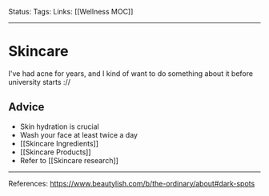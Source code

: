 Status:
Tags:
Links: [[Wellness MOC]]
___
# Skincare
I've had acne for years, and I kind of want to do something about it before university starts ://
## Advice
- Skin hydration is crucial
- Wash your face at least twice a day
- [[Skincare Ingredients]]
- [[Skincare Products]]
- Refer to [[Skincare research]]


___
References: https://www.beautylish.com/b/the-ordinary/about#dark-spots